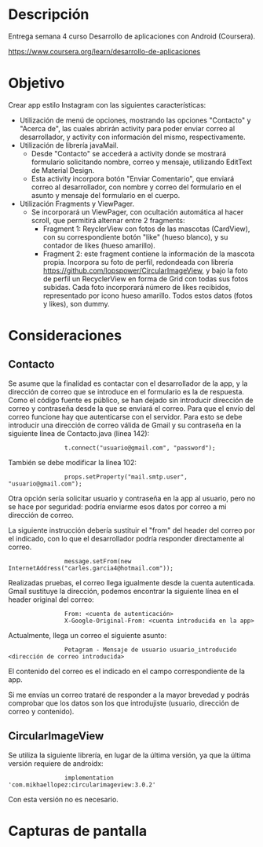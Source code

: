 # Descripción
Entrega semana 4 curso Desarrollo de aplicaciones con Android (Coursera).

https://www.coursera.org/learn/desarrollo-de-aplicaciones

# Objetivo
Crear app estilo Instagram con las siguientes características:
  - Utilización de menú de opciones, mostrando las opciones "Contacto" y "Acerca de", las cuales abrirán activity para poder enviar correo al desarrollador, y activity con información del mismo, respectivamente.
  - Utilización de librería javaMail.
    - Desde "Contacto" se accederá a activity donde se mostrará formulario solicitando nombre, correo y mensaje, utilizando EditText de Material Design.
    - Esta activity incorpora botón "Enviar Comentario", que enviará correo al desarrollador, con nombre y correo del formulario en el asunto y mensaje del formulario en el cuerpo.
  - Utilización Fragments y ViewPager.
    - Se incorporará un ViewPager, con ocultación automática al hacer scroll, que permitirá alternar entre 2 fragments:
      - Fragment 1: ReyclerView con fotos de las mascotas (CardView), con su correspondiente botón "like" (hueso blanco), y su contador de likes (hueso amarillo).
      - Fragment 2: este fragment contiene la información de la mascota propia. Incorpora su foto de perfil, redondeada con librería https://github.com/lopspower/CircularImageView, y bajo la foto de perfil un RecyclerView en forma de Grid con todas sus fotos subidas. Cada foto incorporará número de likes recibidos, representado por icono hueso amarillo. Todos estos datos (fotos y likes), son dummy.
      
     
    

# Consideraciones

## Contacto
  
Se asume que la finalidad es contactar con el desarrollador de la app, y la dirección de correo que se introduce en el formulario es la de respuesta.
Como el código fuente es público, se han dejado sin introducir dirección de correo y contraseña desde la que se enviará el correo.
Para que el envío del correo funcione hay que autenticarse con el servidor. Para esto se debe introducir una dirección de correo válida de Gmail y su contraseña en la siguiente
línea de Contacto.java (línea 142):
    
                    t.connect("usuario@gmail.com", "password");
    
También se debe modificar la línea 102:
   
                    props.setProperty("mail.smtp.user", "usuario@gmail.com");
  
Otra opción sería solicitar usuario y contraseña en la app al usuario, pero no se hace por seguridad: podría enviarme esos datos por correo a mi dirección de correo.
   
La siguiente instrucción debería sustituir el "from" del header del correo por el indicado, con lo que el desarrollador podría responder directamente al correo.
   
                    message.setFrom(new InternetAddress("carles.garcia4@hotmail.com"));
   
Realizadas pruebas, el correo llega igualmente desde la cuenta autenticada. Gmail sustituye la dirección, podemos encontrar la siguiente línea en el header original del correo:
  
                    From: <cuenta de autenticación>
                    X-Google-Original-From: <cuenta introducida en la app>
      
Actualmente, llega un correo el siguiente asunto:
   
                    Petagram - Mensaje de usuario usuario_introducido <dirección de correo introducida>
    
El contenido del correo es el indicado en el campo correspondiente de la app.
   
Si me envías un correo trataré de responder a la mayor brevedad y podrás comprobar que los datos son los que introdujiste (usuario, dirección de correo y contenido).
   
## CircularImageView

Se utiliza la siguiente librería, en lugar de la última versión, ya que la última versión requiere de androidx:

                    implementation 'com.mikhaellopez:circularimageview:3.0.2'

Con esta versión no es necesario.

# Capturas de pantalla
